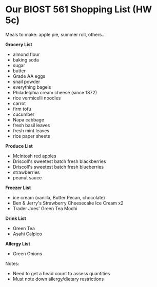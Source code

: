 # Our BIOST 561 Shopping List (HW 5c)

Meals to make: apple pie, summer roll, others...

**Grocery List**
- almond flour
- baking soda
- sugar
- butter
- Grade AA eggs
- snail powder
- everything bagels
- Philadelphia cream cheese (since 1872)
- rice vermicelli noodles
- carrot
- firm tofu
- cucumber
- Napa cabbage
- fresh basil leaves
- fresh mint leaves
- rice paper sheets

**Produce List**
- McIntosh red apples
- Driscoll's sweetest batch fresh blackberries
- Driscoll's sweetest batch fresh blueberries
- strawberries
- peanut sauce

**Freezer List**
- ice cream (vanilla, Butter Pecan, chocolate)
- Ben & Jerry's Strawberry Cheesecake Ice Cream x2
- Trader Joes' Green Tea Mochi

**Drink List**
- Green Tea
- Asahi Calpico

**Allergy List**
- Green Onions

Notes:
- Need to get a head count to assess quantities
- Must note down allergy/dietary restrictions
